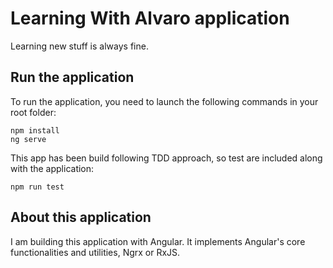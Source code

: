 # Learning With Alvaro application

Learning new stuff is always fine. 

## Run the application

To run the application, you need to launch the following commands in your root folder:

```
npm install
ng serve
```

This app has been build following TDD approach, so test are included along with the application:

```
npm run test
```

## About this application

I am building this application with Angular. It implements Angular's core functionalities and utilities, Ngrx or RxJS.

